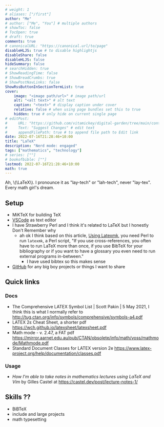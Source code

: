 ```yaml
---
# weight: 1
# aliases: ["/first"]
author: "Me"
# author: ["Me", "You"] # multiple authors
# showToc: false
# TocOpen: true
# draft: true
comments: true
# canonicalURL: "https://canonical.url/to/page"
disableHLJS: true # to disable highlightjs
disableShare: false
disableHLJS: false
hideSummary: false
# searchHidden: true
# ShowReadingTime: false
# ShowBreadCrumbs: true
# ShowPostNavLinks: false
ShowRssButtonInSectionTermList: true
cover:
    image: "<image path/url>" # image path/url
    alt: "<alt text>" # alt text
    caption: "<text>" # display caption under cover
    relative: false # when using page bundles set this to true
    hidden: true # only hide on current single page
# editPost:
#     URL: "https://github.com/vitamickey/digital-garden/tree/main/content"
#     Text: "Suggest Changes" # edit text
#     appendFilePath: true # to append file path to Edit link
date: 2022-07-16T21:28:46+10:00
title: "LaTeX"
description: "Nerd mode: engaged"
tags: ["mathematics", "technology"]
# series: [""]
# bookofbible: [""]
lastmod: 2022-07-16T21:28:46+10:00
math: true
---
```


Ah, \\(\LaTeX\\). I pronounce it as "lay-tech" or "lah-tech", never "lay-tex". Every math girl's dream.

## Setup

- MiKTeX for building TeX
- [VSCode](/vscode/) as text editor
- I have Strawberry Perl and I think it's related to LaTeX but I honestly Don't Remember why
  - ah ok I think based on this article, [Using Latexmk](https://mg.readthedocs.io/latexmk.html), you need Perl to run `latexmk`, a Perl script, "If you use cross-references, you often have to run LaTeX more than once, if you use BibTeX for your bibliography or if you want to have a glossary you even need to run external programs in-between."
    - I have used bibtex so this makes sense
- [GitHub](/github/) for any big boy projects or things I want to share

## Quick links

### Docs

- The Comprehensive LATEX Symbol List | Scott Pakin | 5 May 2021, I think this is what I normally refer to <http://tug.ctan.org/info/symbols/comprehensive/symbols-a4.pdf>
- LATEX 2ε Cheat Sheet, a shorter pdf <https://wch.github.io/latexsheet/latexsheet.pdf>
- Math mode - v. 2.47, a FAT pdf <https://mirror.aarnet.edu.au/pub/CTAN/obsolete/info/math/voss/mathmode/Mathmode.pdf>
- Standard Document Classes for LATEX version 2e <https://www.latex-project.org/help/documentation/classes.pdf>

### Usage

- *How I'm able to take notes in mathematics lectures using LaTeX and Vim* by Gilles Castel at <https://castel.dev/post/lecture-notes-1/>

## Skills ??

- BiBTeX
- include and large projects
- math typesetting
